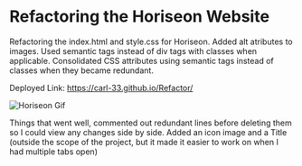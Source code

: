 # Refactoring the Horiseon Website

Refactoring the index.html and style.css for Horiseon.  Added alt atributes to images.  Used semantic tags instead of div tags with classes when applicable. Consolidated CSS attributes using semantic tags instead of classes when they became redundant.

Deployed Link: https://carl-33.github.io/Refactor/

![Horiseon Gif](assets/images/Horiseon.gif)

Things that went well, commented out redundant lines before deleting them so I could view any changes side by side. Added an icon image and a Title (outside the scope of the project, but it made it easier to work on when I had multiple tabs open) 

